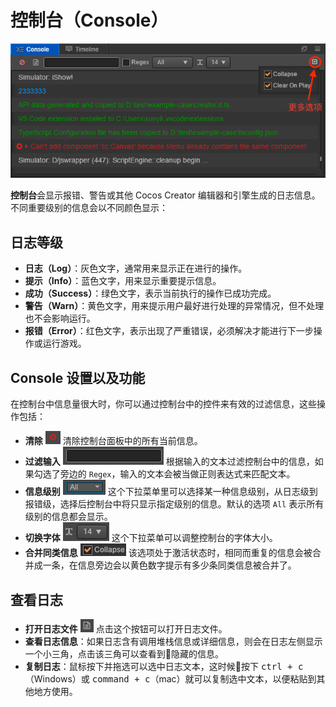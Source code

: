 # 控制台（Console）

![console](console/console.png)

**控制台**会显示报错、警告或其他 Cocos Creator 编辑器和引擎生成的日志信息。不同重要级别的信息会以不同颜色显示：

## 日志等级

- **日志（Log）**：灰色文字，通常用来显示正在进行的操作。
- **提示（Info）**：蓝色文字，用来显示重要提示信息。
- **成功（Success）**：绿色文字，表示当前执行的操作已成功完成。
- **警告（Warn）**：黄色文字，用来提示用户最好进行处理的异常情况，但不处理也不会影响运行。
- **报错（Error）**：红色文字，表示出现了严重错误，必须解决才能进行下一步操作或运行游戏。

## Console 设置以及功能

在控制台中信息量很大时，你可以通过控制台中的控件来有效的过滤信息，这些操作包括：

- **清除** ![clear](console/clear.png) 清除控制台面板中的所有当前信息。
- **过滤输入** ![filter](console/filter.png) 根据输入的文本过滤控制台中的信息，如果勾选了旁边的 `Regex`，输入的文本会被当做正则表达式来匹配文本。
- **信息级别** ![level](console/levels.png) 这个下拉菜单里可以选择某一种信息级别，从日志级到报错级，选择后控制台中将只显示指定级别的信息。默认的选项 `All` 表示所有级别的信息都会显示。
- **切换字体** ![label](console/label.png) 这个下拉菜单可以调整控制台的字体大小。
- **合并同类信息** ![collapse](console/collapse.png) 该选项处于激活状态时，相同而重复的信息会被合并成一条，在信息旁边会以黄色数字提示有多少条同类信息被合并了。

## 查看日志

- **打开日志文件** ![open](console/open.png) 点击这个按钮可以打开日志文件。
- **查看日志信息**：如果日志含有调用堆栈信息或详细信息，则会在日志左侧显示一个小三角，点击该三角可以查看到隐藏的信息。
- **复制日志**：鼠标按下并拖选可以选中日志文本，这时候按下 <kbd>ctrl + c</kbd>（Windows）或 <kbd>command + c</kbd>（mac）就可以复制选中文本，以便粘贴到其他地方使用。